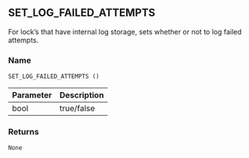 ## SET\_LOG\_FAILED\_ATTEMPTS

For lock’s that have internal log storage, sets whether or not to log failed attempts.


### Name

`SET_LOG_FAILED_ATTEMPTS ()`


| Parameter | Description |
| --------- | ----------- |
| bool      | true/false  |



### Returns

`None`

